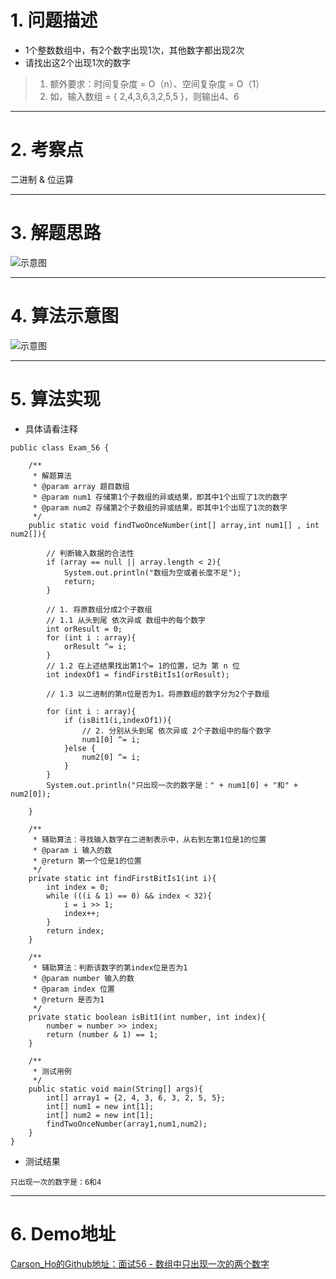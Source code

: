 # 1. 问题描述
- 1个整数数组中，有2个数字出现1次，其他数字都出现2次
- 请找出这2个出现1次的数字
>1. 额外要求：时间复杂度 = O（n）、空间复杂度 = O（1）
>2. 如，输入数组 = { 2,4,3,6,3,2,5,5 }，则输出4、6

***
# 2. 考察点
二进制 & 位运算

***
# 3. 解题思路


![示意图](http://upload-images.jianshu.io/upload_images/944365-b480b139e75d17ca.png?imageMogr2/auto-orient/strip%7CimageView2/2/w/1240)


***
# 4. 算法示意图
![示意图](http://upload-images.jianshu.io/upload_images/944365-22cd34918e25c494.png?imageMogr2/auto-orient/strip%7CimageView2/2/w/1240)


***

# 5. 算法实现
- 具体请看注释

```
public class Exam_56 {

    /**
     * 解题算法
     * @param array 题目数组
     * @param num1 存储第1个子数组的异或结果，即其中1个出现了1次的数字
     * @param num2 存储第2个子数组的异或结果，即其中1个出现了1次的数字
     */
    public static void findTwoOnceNumber(int[] array,int num1[] , int num2[]){

        // 判断输入数据的合法性
        if (array == null || array.length < 2){
            System.out.println("数组为空或者长度不足");
            return;
        }

        // 1. 将原数组分成2个子数组
        // 1.1 从头到尾 依次异或 数组中的每个数字
        int orResult = 0;
        for (int i : array){
            orResult ^= i;
        }
        // 1.2 在上述结果找出第1个= 1的位置，记为 第 n 位
        int indexOf1 = findFirstBitIs1(orResult);

        // 1.3 以二进制的第n位是否为1，将原数组的数字分为2个子数组

        for (int i : array){
            if (isBit1(i,indexOf1)){
                // 2. 分别从头到尾 依次异或 2个子数组中的每个数字
                num1[0] ^= i;
            }else {
                num2[0] ^= i;
            }
        }
        System.out.println("只出现一次的数字是：" + num1[0] + "和" + num2[0]);

    }

    /**
     * 辅助算法：寻找输入数字在二进制表示中，从右到左第1位是1的位置
     * @param i 输入的数
     * @return 第一个位是1的位置
     */
    private static int findFirstBitIs1(int i){
        int index = 0;
        while (((i & 1) == 0) && index < 32){
            i = i >> 1;
            index++;
        }
        return index;
    }

    /**
     * 辅助算法：判断该数字的第index位是否为1
     * @param number 输入的数
     * @param index 位置
     * @return 是否为1
     */
    private static boolean isBit1(int number, int index){
        number = number >> index;
        return (number & 1) == 1;
    }

    /**
     * 测试用例
     */
    public static void main(String[] args){
        int[] array1 = {2, 4, 3, 6, 3, 2, 5, 5};
        int[] num1 = new int[1];
        int[] num2 = new int[1];
        findTwoOnceNumber(array1,num1,num2);
    }
}
```

- 测试结果

```
只出现一次的数字是：6和4
```

***
# 6. Demo地址
[Carson_Ho的Github地址：面试56 - 数组中只出现一次的两个数字](https://github.com/Carson-Ho/AlgorithmLearning)